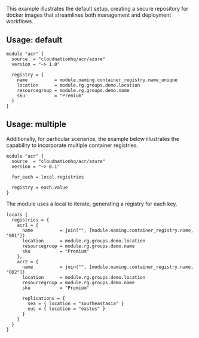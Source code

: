 This example illustrates the default setup, creating a secure repository for docker images that streamlines both management and deployment workflows.

## Usage: default

```hcl
module "acr" {
  source  = "cloudnationhq/acr/azure"
  version = "~> 1.0"

  registry = {
    name          = module.naming.container_registry.name_unique
    location      = module.rg.groups.demo.location
    resourcegroup = module.rg.groups.demo.name
    sku           = "Premium"
  }
}
```

## Usage: multiple

Additionally, for particular scenarios, the example below illustrates the capability to incorporate multiple container registries.

```hcl
module "acr" {
  source  = "cloudnationhq/acr/azure"
  version = "~> 0.1"

  for_each = local.registries

  registry = each.value
}
```

The module uses a local to iterate, generating a registry for each key.

```hcl
locals {
  registries = {
    acr1 = {
      name          = join("", [module.naming.container_registry.name, "001"])
      location      = module.rg.groups.demo.location
      resourcegroup = module.rg.groups.demo.name
      sku           = "Premium"
    },
    acr2 = {
      name          = join("", [module.naming.container_registry.name, "002"])
      location      = module.rg.groups.demo.location
      resourcegroup = module.rg.groups.demo.name
      sku           = "Premium"

      replications = {
        sea = { location = "southeastasia" }
        eus = { location = "eastus" }
      }
    }
  }
}
```
